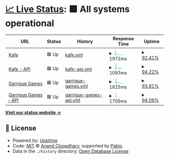 # [📈 Live Status](https://legtvar.github.io/kafe-status): <!--live status--> **🟩 All systems operational**

<!--start: status pages-->
<!-- This summary is generated by Upptime (https://github.com/upptime/upptime) -->
<!-- Do not edit this manually, your changes will be overwritten -->
<!-- prettier-ignore -->
| URL | Status | History | Response Time | Uptime |
| --- | ------ | ------- | ------------- | ------ |
| <img alt="" src="https://icons.duckduckgo.com/ip3/kafe.fi.muni.cz.ico" height="13"> [Kafe](http://kafe.fi.muni.cz/) | 🟩 Up | [kafe.yml](https://github.com/legtvar/kafe-status/commits/HEAD/history/kafe.yml) | <details><summary><img alt="Response time graph" src="./graphs/kafe/response-time-week.png" height="20"> 1972ms</summary><br><a href="https://legtvar.github.io/kafe-status/history/kafe"><img alt="Response time 1089" src="https://img.shields.io/endpoint?url=https%3A%2F%2Fraw.githubusercontent.com%2Flegtvar%2Fkafe-status%2FHEAD%2Fapi%2Fkafe%2Fresponse-time.json"></a><br><a href="https://legtvar.github.io/kafe-status/history/kafe"><img alt="24-hour response time 1027" src="https://img.shields.io/endpoint?url=https%3A%2F%2Fraw.githubusercontent.com%2Flegtvar%2Fkafe-status%2FHEAD%2Fapi%2Fkafe%2Fresponse-time-day.json"></a><br><a href="https://legtvar.github.io/kafe-status/history/kafe"><img alt="7-day response time 1972" src="https://img.shields.io/endpoint?url=https%3A%2F%2Fraw.githubusercontent.com%2Flegtvar%2Fkafe-status%2FHEAD%2Fapi%2Fkafe%2Fresponse-time-week.json"></a><br><a href="https://legtvar.github.io/kafe-status/history/kafe"><img alt="30-day response time 1326" src="https://img.shields.io/endpoint?url=https%3A%2F%2Fraw.githubusercontent.com%2Flegtvar%2Fkafe-status%2FHEAD%2Fapi%2Fkafe%2Fresponse-time-month.json"></a><br><a href="https://legtvar.github.io/kafe-status/history/kafe"><img alt="1-year response time 1089" src="https://img.shields.io/endpoint?url=https%3A%2F%2Fraw.githubusercontent.com%2Flegtvar%2Fkafe-status%2FHEAD%2Fapi%2Fkafe%2Fresponse-time-year.json"></a></details> | <details><summary><a href="https://legtvar.github.io/kafe-status/history/kafe">92.41%</a></summary><a href="https://legtvar.github.io/kafe-status/history/kafe"><img alt="All-time uptime 99.58%" src="https://img.shields.io/endpoint?url=https%3A%2F%2Fraw.githubusercontent.com%2Flegtvar%2Fkafe-status%2FHEAD%2Fapi%2Fkafe%2Fuptime.json"></a><br><a href="https://legtvar.github.io/kafe-status/history/kafe"><img alt="24-hour uptime 100.00%" src="https://img.shields.io/endpoint?url=https%3A%2F%2Fraw.githubusercontent.com%2Flegtvar%2Fkafe-status%2FHEAD%2Fapi%2Fkafe%2Fuptime-day.json"></a><br><a href="https://legtvar.github.io/kafe-status/history/kafe"><img alt="7-day uptime 92.41%" src="https://img.shields.io/endpoint?url=https%3A%2F%2Fraw.githubusercontent.com%2Flegtvar%2Fkafe-status%2FHEAD%2Fapi%2Fkafe%2Fuptime-week.json"></a><br><a href="https://legtvar.github.io/kafe-status/history/kafe"><img alt="30-day uptime 98.25%" src="https://img.shields.io/endpoint?url=https%3A%2F%2Fraw.githubusercontent.com%2Flegtvar%2Fkafe-status%2FHEAD%2Fapi%2Fkafe%2Fuptime-month.json"></a><br><a href="https://legtvar.github.io/kafe-status/history/kafe"><img alt="1-year uptime 99.58%" src="https://img.shields.io/endpoint?url=https%3A%2F%2Fraw.githubusercontent.com%2Flegtvar%2Fkafe-status%2FHEAD%2Fapi%2Fkafe%2Fuptime-year.json"></a></details>
| <img alt="" src="https://icons.duckduckgo.com/ip3/kafe.fi.muni.cz.ico" height="13"> [Kafe - API](https://kafe.fi.muni.cz/swagger/index.html) | 🟩 Up | [kafe-api.yml](https://github.com/legtvar/kafe-status/commits/HEAD/history/kafe-api.yml) | <details><summary><img alt="Response time graph" src="./graphs/kafe-api/response-time-week.png" height="20"> 1093ms</summary><br><a href="https://legtvar.github.io/kafe-status/history/kafe-api"><img alt="Response time 224" src="https://img.shields.io/endpoint?url=https%3A%2F%2Fraw.githubusercontent.com%2Flegtvar%2Fkafe-status%2FHEAD%2Fapi%2Fkafe-api%2Fresponse-time.json"></a><br><a href="https://legtvar.github.io/kafe-status/history/kafe-api"><img alt="24-hour response time 143" src="https://img.shields.io/endpoint?url=https%3A%2F%2Fraw.githubusercontent.com%2Flegtvar%2Fkafe-status%2FHEAD%2Fapi%2Fkafe-api%2Fresponse-time-day.json"></a><br><a href="https://legtvar.github.io/kafe-status/history/kafe-api"><img alt="7-day response time 1093" src="https://img.shields.io/endpoint?url=https%3A%2F%2Fraw.githubusercontent.com%2Flegtvar%2Fkafe-status%2FHEAD%2Fapi%2Fkafe-api%2Fresponse-time-week.json"></a><br><a href="https://legtvar.github.io/kafe-status/history/kafe-api"><img alt="30-day response time 508" src="https://img.shields.io/endpoint?url=https%3A%2F%2Fraw.githubusercontent.com%2Flegtvar%2Fkafe-status%2FHEAD%2Fapi%2Fkafe-api%2Fresponse-time-month.json"></a><br><a href="https://legtvar.github.io/kafe-status/history/kafe-api"><img alt="1-year response time 224" src="https://img.shields.io/endpoint?url=https%3A%2F%2Fraw.githubusercontent.com%2Flegtvar%2Fkafe-status%2FHEAD%2Fapi%2Fkafe-api%2Fresponse-time-year.json"></a></details> | <details><summary><a href="https://legtvar.github.io/kafe-status/history/kafe-api">94.22%</a></summary><a href="https://legtvar.github.io/kafe-status/history/kafe-api"><img alt="All-time uptime 99.67%" src="https://img.shields.io/endpoint?url=https%3A%2F%2Fraw.githubusercontent.com%2Flegtvar%2Fkafe-status%2FHEAD%2Fapi%2Fkafe-api%2Fuptime.json"></a><br><a href="https://legtvar.github.io/kafe-status/history/kafe-api"><img alt="24-hour uptime 100.00%" src="https://img.shields.io/endpoint?url=https%3A%2F%2Fraw.githubusercontent.com%2Flegtvar%2Fkafe-status%2FHEAD%2Fapi%2Fkafe-api%2Fuptime-day.json"></a><br><a href="https://legtvar.github.io/kafe-status/history/kafe-api"><img alt="7-day uptime 94.22%" src="https://img.shields.io/endpoint?url=https%3A%2F%2Fraw.githubusercontent.com%2Flegtvar%2Fkafe-status%2FHEAD%2Fapi%2Fkafe-api%2Fuptime-week.json"></a><br><a href="https://legtvar.github.io/kafe-status/history/kafe-api"><img alt="30-day uptime 98.67%" src="https://img.shields.io/endpoint?url=https%3A%2F%2Fraw.githubusercontent.com%2Flegtvar%2Fkafe-status%2FHEAD%2Fapi%2Fkafe-api%2Fuptime-month.json"></a><br><a href="https://legtvar.github.io/kafe-status/history/kafe-api"><img alt="1-year uptime 99.67%" src="https://img.shields.io/endpoint?url=https%3A%2F%2Fraw.githubusercontent.com%2Flegtvar%2Fkafe-status%2FHEAD%2Fapi%2Fkafe-api%2Fuptime-year.json"></a></details>
| <img alt="" src="https://icons.duckduckgo.com/ip3/games.muni.cz.ico" height="13"> [Garrigue Games](https://games.muni.cz) | 🟩 Up | [garrigue-games.yml](https://github.com/legtvar/kafe-status/commits/HEAD/history/garrigue-games.yml) | <details><summary><img alt="Response time graph" src="./graphs/garrigue-games/response-time-week.png" height="20"> 1625ms</summary><br><a href="https://legtvar.github.io/kafe-status/history/garrigue-games"><img alt="Response time 854" src="https://img.shields.io/endpoint?url=https%3A%2F%2Fraw.githubusercontent.com%2Flegtvar%2Fkafe-status%2FHEAD%2Fapi%2Fgarrigue-games%2Fresponse-time.json"></a><br><a href="https://legtvar.github.io/kafe-status/history/garrigue-games"><img alt="24-hour response time 787" src="https://img.shields.io/endpoint?url=https%3A%2F%2Fraw.githubusercontent.com%2Flegtvar%2Fkafe-status%2FHEAD%2Fapi%2Fgarrigue-games%2Fresponse-time-day.json"></a><br><a href="https://legtvar.github.io/kafe-status/history/garrigue-games"><img alt="7-day response time 1625" src="https://img.shields.io/endpoint?url=https%3A%2F%2Fraw.githubusercontent.com%2Flegtvar%2Fkafe-status%2FHEAD%2Fapi%2Fgarrigue-games%2Fresponse-time-week.json"></a><br><a href="https://legtvar.github.io/kafe-status/history/garrigue-games"><img alt="30-day response time 1072" src="https://img.shields.io/endpoint?url=https%3A%2F%2Fraw.githubusercontent.com%2Flegtvar%2Fkafe-status%2FHEAD%2Fapi%2Fgarrigue-games%2Fresponse-time-month.json"></a><br><a href="https://legtvar.github.io/kafe-status/history/garrigue-games"><img alt="1-year response time 854" src="https://img.shields.io/endpoint?url=https%3A%2F%2Fraw.githubusercontent.com%2Flegtvar%2Fkafe-status%2FHEAD%2Fapi%2Fgarrigue-games%2Fresponse-time-year.json"></a></details> | <details><summary><a href="https://legtvar.github.io/kafe-status/history/garrigue-games">93.81%</a></summary><a href="https://legtvar.github.io/kafe-status/history/garrigue-games"><img alt="All-time uptime 99.65%" src="https://img.shields.io/endpoint?url=https%3A%2F%2Fraw.githubusercontent.com%2Flegtvar%2Fkafe-status%2FHEAD%2Fapi%2Fgarrigue-games%2Fuptime.json"></a><br><a href="https://legtvar.github.io/kafe-status/history/garrigue-games"><img alt="24-hour uptime 100.00%" src="https://img.shields.io/endpoint?url=https%3A%2F%2Fraw.githubusercontent.com%2Flegtvar%2Fkafe-status%2FHEAD%2Fapi%2Fgarrigue-games%2Fuptime-day.json"></a><br><a href="https://legtvar.github.io/kafe-status/history/garrigue-games"><img alt="7-day uptime 93.81%" src="https://img.shields.io/endpoint?url=https%3A%2F%2Fraw.githubusercontent.com%2Flegtvar%2Fkafe-status%2FHEAD%2Fapi%2Fgarrigue-games%2Fuptime-week.json"></a><br><a href="https://legtvar.github.io/kafe-status/history/garrigue-games"><img alt="30-day uptime 98.58%" src="https://img.shields.io/endpoint?url=https%3A%2F%2Fraw.githubusercontent.com%2Flegtvar%2Fkafe-status%2FHEAD%2Fapi%2Fgarrigue-games%2Fuptime-month.json"></a><br><a href="https://legtvar.github.io/kafe-status/history/garrigue-games"><img alt="1-year uptime 99.65%" src="https://img.shields.io/endpoint?url=https%3A%2F%2Fraw.githubusercontent.com%2Flegtvar%2Fkafe-status%2FHEAD%2Fapi%2Fgarrigue-games%2Fuptime-year.json"></a></details>
| <img alt="" src="https://icons.duckduckgo.com/ip3/games.muni.cz.ico" height="13"> [Garrigue Games - API](https://games.muni.cz/api/v1/games) | 🟩 Up | [garrigue-games-api.yml](https://github.com/legtvar/kafe-status/commits/HEAD/history/garrigue-games-api.yml) | <details><summary><img alt="Response time graph" src="./graphs/garrigue-games-api/response-time-week.png" height="20"> 1709ms</summary><br><a href="https://legtvar.github.io/kafe-status/history/garrigue-games-api"><img alt="Response time 291" src="https://img.shields.io/endpoint?url=https%3A%2F%2Fraw.githubusercontent.com%2Flegtvar%2Fkafe-status%2FHEAD%2Fapi%2Fgarrigue-games-api%2Fresponse-time.json"></a><br><a href="https://legtvar.github.io/kafe-status/history/garrigue-games-api"><img alt="24-hour response time 147" src="https://img.shields.io/endpoint?url=https%3A%2F%2Fraw.githubusercontent.com%2Flegtvar%2Fkafe-status%2FHEAD%2Fapi%2Fgarrigue-games-api%2Fresponse-time-day.json"></a><br><a href="https://legtvar.github.io/kafe-status/history/garrigue-games-api"><img alt="7-day response time 1709" src="https://img.shields.io/endpoint?url=https%3A%2F%2Fraw.githubusercontent.com%2Flegtvar%2Fkafe-status%2FHEAD%2Fapi%2Fgarrigue-games-api%2Fresponse-time-week.json"></a><br><a href="https://legtvar.github.io/kafe-status/history/garrigue-games-api"><img alt="30-day response time 752" src="https://img.shields.io/endpoint?url=https%3A%2F%2Fraw.githubusercontent.com%2Flegtvar%2Fkafe-status%2FHEAD%2Fapi%2Fgarrigue-games-api%2Fresponse-time-month.json"></a><br><a href="https://legtvar.github.io/kafe-status/history/garrigue-games-api"><img alt="1-year response time 291" src="https://img.shields.io/endpoint?url=https%3A%2F%2Fraw.githubusercontent.com%2Flegtvar%2Fkafe-status%2FHEAD%2Fapi%2Fgarrigue-games-api%2Fresponse-time-year.json"></a></details> | <details><summary><a href="https://legtvar.github.io/kafe-status/history/garrigue-games-api">94.09%</a></summary><a href="https://legtvar.github.io/kafe-status/history/garrigue-games-api"><img alt="All-time uptime 99.65%" src="https://img.shields.io/endpoint?url=https%3A%2F%2Fraw.githubusercontent.com%2Flegtvar%2Fkafe-status%2FHEAD%2Fapi%2Fgarrigue-games-api%2Fuptime.json"></a><br><a href="https://legtvar.github.io/kafe-status/history/garrigue-games-api"><img alt="24-hour uptime 100.00%" src="https://img.shields.io/endpoint?url=https%3A%2F%2Fraw.githubusercontent.com%2Flegtvar%2Fkafe-status%2FHEAD%2Fapi%2Fgarrigue-games-api%2Fuptime-day.json"></a><br><a href="https://legtvar.github.io/kafe-status/history/garrigue-games-api"><img alt="7-day uptime 94.09%" src="https://img.shields.io/endpoint?url=https%3A%2F%2Fraw.githubusercontent.com%2Flegtvar%2Fkafe-status%2FHEAD%2Fapi%2Fgarrigue-games-api%2Fuptime-week.json"></a><br><a href="https://legtvar.github.io/kafe-status/history/garrigue-games-api"><img alt="30-day uptime 98.64%" src="https://img.shields.io/endpoint?url=https%3A%2F%2Fraw.githubusercontent.com%2Flegtvar%2Fkafe-status%2FHEAD%2Fapi%2Fgarrigue-games-api%2Fuptime-month.json"></a><br><a href="https://legtvar.github.io/kafe-status/history/garrigue-games-api"><img alt="1-year uptime 99.65%" src="https://img.shields.io/endpoint?url=https%3A%2F%2Fraw.githubusercontent.com%2Flegtvar%2Fkafe-status%2FHEAD%2Fapi%2Fgarrigue-games-api%2Fuptime-year.json"></a></details>

<!--end: status pages-->

[**Visit our status website →**](https://legtvar.github.io/kafe-status)

## 📄 License

- Powered by: [Upptime](https://github.com/upptime/upptime)
- Code: [MIT](./LICENSE) © [Anand Chowdhary](https://anandchowdhary.com), supported by [Pabio](https://pabio.com)
- Data in the `./history` directory: [Open Database License](https://opendatacommons.org/licenses/odbl/1-0/)
